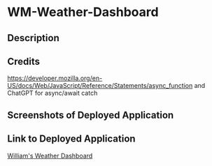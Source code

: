 # WM-Weather-Dashboard

## Description ##




## Credits ## 

https://developer.mozilla.org/en-US/docs/Web/JavaScript/Reference/Statements/async_function and ChatGPT for async/await catch


## Screenshots of Deployed Application ##


## Link to Deployed Application ##
[William's Weather Dashboard](https://wmason1997.github.io/WM-Weather-Dashboard/)